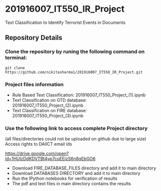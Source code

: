 # 201916007_IT550_IR_Project
Text Classification to Identify Terrorist Events in Documents

## Repository Details

### Clone the repository by runing the following command on terminal:

```
git clone https://github.com/nikitasharma1/201916007_IT550_IR_Project.git
```

### Project files information
- Rule Based Text Classification: 201916007_IT550_Project_(1).ipynb
- Text Classification on GTD database: 201916007_IT550_Project_(2).ipynb
- Text Classification on FIRE database: 201916007_IT550_Project_(3).ipynb

### Use the following link to access complete Project directory 
(all files/directories could not be uploaded on github due to large size)
Access rights to DAIICT email ids

https://drive.google.com/open?id=1HUIzDdKDVTBt4yp7coEEjzS6n8qEbGO6

- Download FIRE_DATABASE_FILES directory and add it to main directory
- Download DATABASES DIRECTORY and add it to main directory
- Run the IPython notebooks for verification of results
- The pdf and text files in main directory contains the results
